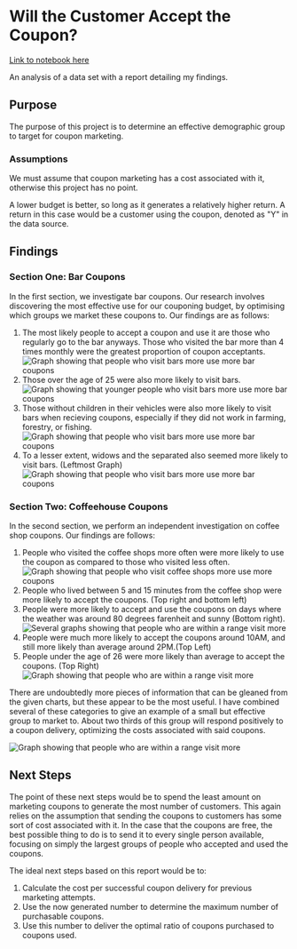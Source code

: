# Will the Customer Accept the Coupon?

[Link to notebook here](prompt.ipynb)


An analysis of a data set with a report detailing my findings.

## Purpose
The purpose of this project is to determine an effective demographic group to target for coupon marketing.
### Assumptions
We must assume that coupon marketing has a cost associated with it, otherwise this project has no point. 

A lower budget is better, so long as it generates a relatively higher return. A return in this case would be a customer using the coupon, denoted as "Y" in the data source.

## Findings

### Section One: Bar Coupons
In the first section, we investigate bar coupons. Our research involves discovering the most effective use for our couponing budget, by optimising which groups we market these coupons to. Our findings are as follows:

1. The most likely people to accept a coupon and use it are those who regularly go to the bar anyways. Those who visited the bar more than 4 times monthly were the greatest proportion of coupon acceptants.
![Graph showing that people who visit bars more use more bar coupons](images/acceptance_freq.png "Frequency of Bar Visits by Acceptance")
2. Those over the age of 25 were also more likely to visit bars.
![Graph showing that younger people who visit bars more use more bar coupons](images/acceptance_age_freq.png "Coupon Acceptance by Age and Frequency of Visit")
3. Those without children in their vehicles were also more likely to visit bars when recieving coupons, especially if they did not work in farming, forestry, or fishing.
![Graph showing that people who visit bars more use more bar coupons](images/acceptance_pass_freq_occ.png "Coupon Acceptance by Passenger, Frequency, and Occupation")
4. To a lesser extent, widows and the separated also seemed more likely to visit bars. (Leftmost Graph)
![Graph showing that people who visit bars more use more bar coupons](images/acceptance_by_several_criteria.png "Several Graphs")

### Section Two: Coffeehouse Coupons

In the second section, we perform an independent investigation on coffee shop coupons. Our findings are follows:

1. People who visited the coffee shops more often were more likely to use the coupon as compared to those who visited less often.
![Graph showing that people who visit coffee shops more use more coupons](images/acceptance_overall.png "Overall Coffee Visits")
2. People who lived between 5 and 15 minutes from the coffee shop were more likely to accept the coupons. (Top right and bottom left)
3. People were more likely to accept and use the coupons on days where the weather was around 80 degrees farenheit and sunny (Bottom right).
![Several graphs showing that people who are within a range visit more](images/acceptance_by_distance_temp.png "Overall Distance Visits")
4. People were much more likely to accept the coupons around 10AM, and still more likely than average around 2PM.(Top Left)
5. People under the age of 26 were more likely than average to accept the coupons. (Top Right)
![Graph showing that people who are within a range visit more](images/acceptance_by_time_age.png "Overall Distance Visits")


There are undoubtedly more pieces of information that can be gleaned from the given charts, but these appear to be the most useful. I have combined several of these categories to give an example of a small but effective group to market to. About two thirds of this group will respond positively to a coupon delivery, optimizing the costs associated with said coupons.

![Graph showing that people who are within a range visit more](images/acceptance_by_combined_categories.png "Overall Distance Visits")
## Next Steps

The point of these next steps would be to spend the least amount on marketing coupons to generate the most number of customers. This again relies on the assumption that sending the coupons to customers has some sort of cost associated with it. In the case that the coupons are free, the best possible thing to do is to send it to every single person available, focusing on simply the largest groups of people who accepted and used the coupons.

The ideal next steps based on this report would be to:

1. Calculate the cost per successful coupon delivery for previous marketing attempts.
2. Use the now generated number to determine the maximum number of purchasable coupons.
3. Use this number to deliver the optimal ratio of coupons purchased to coupons used.


